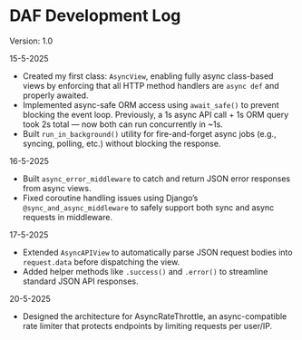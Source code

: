 # DAF Development Log

Version: 1.0

15-5-2025
- Created my first class: `AsyncView`, enabling fully async class-based views by enforcing that all HTTP method handlers are `async def` and properly awaited.
- Implemented async-safe ORM access using `await_safe()` to prevent blocking the event loop. Previously, a 1s async API call + 1s ORM query took 2s total — now both can run concurrently in ~1s.
- Built `run_in_background()` utility for fire-and-forget async jobs (e.g., syncing, polling, etc.) without blocking the response.

16-5-2025
- Built `async_error_middleware` to catch and return JSON error responses from async views.
- Fixed coroutine handling issues using Django’s `@sync_and_async_middleware` to safely support both sync and async requests in middleware.

17-5-2025
- Extended `AsyncAPIView` to automatically parse JSON request bodies into `request.data` before dispatching the view.
- Added helper methods like `.success()` and `.error()` to streamline standard JSON API responses.

20-5-2025
- Designed the architecture for AsyncRateThrottle, an async-compatible rate limiter that protects endpoints by limiting requests per user/IP.